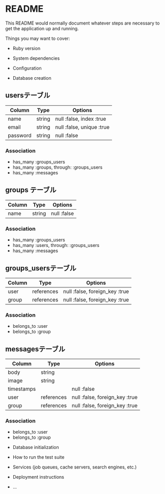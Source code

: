 # README

This README would normally document whatever steps are necessary to get the
application up and running.

Things you may want to cover:

* Ruby version

* System dependencies

* Configuration

* Database creation
## usersテーブル
|Column|Type|Options|
|------|----|-------|
|name|string|null :false, index :true|
|email|string|null :false, unique :true|
|password|string|null :false|
### Association
- has_many :groups_users
- has_many :groups, through: :groups_users
- has_many :messages


## groups テーブル
|Column|Type|Options|
|------|----|-------|
|name|string|null :false|
### Association
- has_many :groups_users
- has_many :users, through: :groups_users
- has_many :messages


## groups_usersテーブル
|Column|Type|Options|
|------|----|-------|
|user|references|null :false, foreign_key :true|
|group|references|null :false, foreign_key :true|
### Association
- belongs_to :user
- belongs_to :group


## messagesテーブル
|Column|Type|Options|
|------|----|-------|
|body|string||
|image|string||
|timestamps||null :false|
|user|references|null :false, foreign_key :true|
|group|references|null :false, foreign_key :true|
### Association
- belongs_to :user
- belongs_to :group


* Database initialization

* How to run the test suite

* Services (job queues, cache servers, search engines, etc.)

* Deployment instructions

* ...
